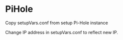 # PiHole


Copy setupVars.conf from setup Pi-Hole instance 

Change IP address in setupVars.conf to reflect new IP.

